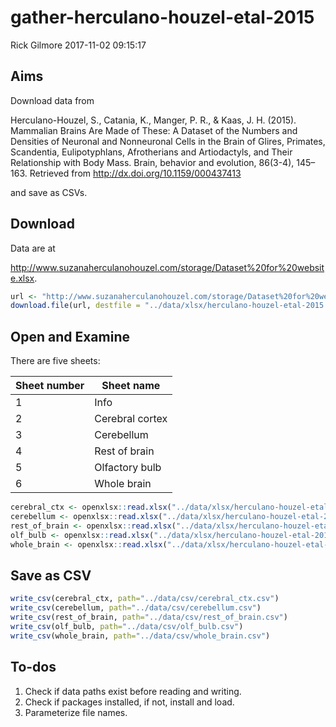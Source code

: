 gather-herculano-houzel-etal-2015
================
Rick Gilmore
2017-11-02 09:15:17

Aims
----

Download data from

Herculano-Houzel, S., Catania, K., Manger, P. R., & Kaas, J. H. (2015). Mammalian Brains Are Made of These: A Dataset of the Numbers and Densities of Neuronal and Nonneuronal Cells in the Brain of Glires, Primates, Scandentia, Eulipotyphlans, Afrotherians and Artiodactyls, and Their Relationship with Body Mass. Brain, behavior and evolution, 86(3-4), 145–163. Retrieved from <http://dx.doi.org/10.1159/000437413>

and save as CSVs.

Download
--------

Data are at

<http://www.suzanaherculanohouzel.com/storage/Dataset%20for%20website.xlsx>.

``` r
url <- "http://www.suzanaherculanohouzel.com/storage/Dataset%20for%20website.xlsx"
download.file(url, destfile = "../data/xlsx/herculano-houzel-etal-2015.xlsx")
```

Open and Examine
----------------

There are five sheets:

| Sheet number | Sheet name      |
|--------------|-----------------|
| 1            | Info            |
| 2            | Cerebral cortex |
| 3            | Cerebellum      |
| 4            | Rest of brain   |
| 5            | Olfactory bulb  |
| 6            | Whole brain     |

``` r
cerebral_ctx <- openxlsx::read.xlsx("../data/xlsx/herculano-houzel-etal-2015.xlsx", sheet=2)
cerebellum <- openxlsx::read.xlsx("../data/xlsx/herculano-houzel-etal-2015.xlsx", sheet=3)
rest_of_brain <- openxlsx::read.xlsx("../data/xlsx/herculano-houzel-etal-2015.xlsx", sheet=4)
olf_bulb <- openxlsx::read.xlsx("../data/xlsx/herculano-houzel-etal-2015.xlsx", sheet=5)
whole_brain <- openxlsx::read.xlsx("../data/xlsx/herculano-houzel-etal-2015.xlsx", sheet=6)
```

Save as CSV
-----------

``` r
write_csv(cerebral_ctx, path="../data/csv/cerebral_ctx.csv")
write_csv(cerebellum, path="../data/csv/cerebellum.csv")
write_csv(rest_of_brain, path="../data/csv/rest_of_brain.csv")
write_csv(olf_bulb, path="../data/csv/olf_bulb.csv")
write_csv(whole_brain, path="../data/csv/whole_brain.csv")
```

To-dos
------

1.  Check if data paths exist before reading and writing.
2.  Check if packages installed, if not, install and load.
3.  Parameterize file names.

